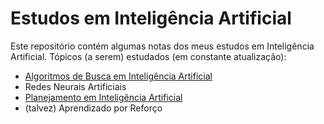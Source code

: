 # Estudos em Inteligência Artificial
Este repositório contém algumas notas dos meus estudos em Inteligência Artificial. Tópicos (a serem) estudados (em constante atualização):

- [Algoritmos de Busca em Inteligência Artificial](https://github.com/ander-oliveira/Estudos-em-IA/blob/main/I.%20Algoritmos%20de%20Busca%20com%20IA/Algoritmos%20Inteligentes%20de%20Busca.ipynb)
- Redes Neurais Artificiais
- [Planejamento em Inteligência Artificial](https://github.com/ander-oliveira/Estudos-em-IA/blob/main/III.%20Planejamento%20em%20Inteligência%20Artificial/Capítulo%201%20-%20Introdução.ipynb)
- (talvez) Aprendizado por Reforço
